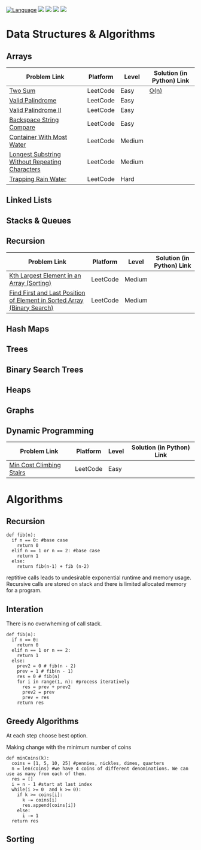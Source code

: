 [![Language](https://img.shields.io/badge/python-3.8-blue.svg)](https://www.python.org)
![](https://img.shields.io/github/issues/akashsonowal/coding-with-akash?style=plastic)
![](https://img.shields.io/github/forks/akashsonowal/coding-with-akash)
![](https://img.shields.io/github/stars/akashsonowal/coding-with-akash)
![](https://img.shields.io/github/license/akashsonowal/coding-with-akash)

# Data Structures & Algorithms

## Arrays
| Problem Link | Platform | Level | Solution (in Python) Link |
| --- | --- | --- | --- |
| [Two Sum](https://leetcode.com/problems/two-sum/) | LeetCode | Easy | [O(n)](https://github.com/akashsonowal/coding-with-akash/blob/main/Arrays/Easy/two_sum.py) |
| [Valid Palindrome](https://leetcode.com/problems/valid-palindrome/) | LeetCode | Easy | |
| [Valid Palindrome II](https://leetcode.com/problems/valid-palindrome-ii/) | LeetCode | Easy | |
| [Backspace String Compare](https://leetcode.com/problems/backspace-string-compare/) | LeetCode | Easy | |
| [Container With Most Water](https://leetcode.com/problems/container-with-most-water/) | LeetCode | Medium | |
| [Longest Substring Without Repeating Characters](https://leetcode.com/problems/longest-substring-without-repeating-characters/) | LeetCode | Medium | |
| [Trapping Rain Water](https://leetcode.com/problems/trapping-rain-water/) | LeetCode | Hard | |

## Linked Lists


## Stacks & Queues

## Recursion
| Problem Link | Platform | Level | Solution (in Python) Link |
| --- | --- | --- | --- |
| [Kth Largest Element in an Array (Sorting)](https://leetcode.com/problems/kth-largest-element-in-an-array/) | LeetCode | Medium | | 
| [Find First and Last Position of Element in Sorted Array (Binary Search)](https://leetcode.com/problems/find-first-and-last-position-of-element-in-sorted-array/) | LeetCode | Medium | | 

## Hash Maps

## Trees

## Binary Search Trees

## Heaps

## Graphs

## Dynamic Programming
| Problem Link | Platform | Level | Solution (in Python) Link |
| --- | --- | --- | --- |
| [Min Cost Climbing Stairs](https://leetcode.com/problems/min-cost-climbing-stairs/) | LeetCode | Easy | |


# Algorithms

## Recursion

```
def fib(n):
  if n == 0: #base case
    return 0
  elif n == 1 or n == 2: #base case
    return 1
  else:
    return fib(n-1) + fib (n-2)
```
reptitive calls leads to undesirable exponential runtime and memory usage. Recursive calls are stored on stack and there is limited allocated memory for a program.

## Interation

There is no overwheming of call stack.

```
def fib(n):
  if n == 0:
    return 0
  elif n == 1 or n == 2:
    return 1
  else:
    prev2 = 0 # fib(n - 2)
    prev = 1 # fib(n - 1)
    res = 0 # fib(n)
    for i in range(1, n): #process iteratively
      res = prev + prev2
      prev2 = prev
      prev = res
    return res
```
## Greedy Algorithms

At each step choose best option.

Making change with the minimum number of coins

```
def minCoins(k):
  coins = [1, 5, 10, 25] #pennies, nickles, dimes, quarters
  n = len(coins) #we have 4 coins of different denominations. We can use as many from each of them.
  res = []
  i = n - 1 #start at last index
  while(i >= 0  and k >= 0):
    if k >= coins[i]:
      k -= coins[i]
      res.append(coins[i])
    else:
      i -= 1
  return res
```

## Sorting


